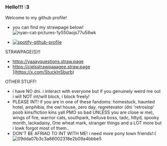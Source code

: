 ### Hello!!! :3
Welcome to my github profile!
- you can find my strawpage below!
![nyan-cat-pictures-1y550aojs77u58wk](https://github.com/user-attachments/assets/b9f6a2c3-3707-4cb9-b55d-895e6d01831b)

- [![spotify-github-profile](https://spotify-github-profile.kittinanx.com/api/view?uid=31u3stiobril2k26hbegbae2ej6m&cover_image=true&theme=default&show_offline=false&background_color=121212&interchange=false&profanity=false)](https://github.com/kittinan/spotify-github-profile)

STRAWPAGE(S)!! 
- https://yaaayquestions.straw.page 
- https://cielsstrawpaaagee.straw.page
<br>](https://x.com/StuckInSburb)

OTHER STUFF!
- i have NO dni. i interact with everyone but if you genuinely weird me out i will NOT int/will block, i block freely!
- PLEASE INT! if you are in one of these fandoms: homestuck, haunted hotel, amphibia, the owl house, zero day, regretevator (dni 'retroslop' poob kins/fiction kins yall PMO so bad UNLESS you are close w me), wings of fire, warrior cats, southpark, helluva boss, tadc, httyd, spooky month, lackadaisy, One wheat mark, stranger things and a LOT more but i lowk forgot most of them..
- DON'T BE AFRIAD TO INT WITH ME! i need more pony town friends!:(![09dda07b3c3a86002318e2b09a4bbbe5](https://github.com/user-attachments/assets/e90876e0-7be4-4f1a-914a-c07e177a8877)

